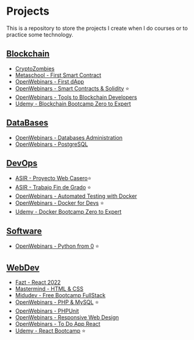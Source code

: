 # Projects

This is a repository to store the projects I create when I do courses or to practice some technology.

## [Blockchain](/Blockchain/)

- [CryptoZombies](/Blockchain/CryptoZombies/)
- [Metaschool - First Smart Contract](/Blockchain/Metaschool%20-%20First%20Smart%20Contract/)
- [OpenWebinars - First dApp](/Blockchain/OpenWebinars%20-%20First%20dApp/)
- [OpenWebinars - Smart Contracts & Solidity](/Blockchain/OpenWebinars%20-%20Smart%20Contracts%20%26%20Solidity/) ⭐
- [OpenWebinars - Tools to Blockchain Developers](/Blockchain/OpenWebinars%20-%20Tools%20to%20Blockchain%20Developers/)
- [Udemy - Blockchain Bootcamp Zero to Expert](/Blockchain/Udemy%20-%20Blockchain%20Bootcamp%20Zero%20to%20Expert/)

## [DataBases](/DataBases/)

- [OpenWebinars - Databases Administration](/DataBases/OpenWebinars%20-%20Databases%20Administration/)
- [OpenWebinars - PostgreSQL](/DataBases/OpenWebinars%20-%20PostgreSQL/)

## [DevOps](/DevOps/)

- [ASIR - Proyecto Web Casero](/DevOps/ASIR%20-%20Proyecto%20Web%20Casero/)⭐
- [ASIR - Trabajo Fin de Grado](/DevOps/ASIR%20-%20Trabajo%20Fin%20de%20Grado/) ⭐
- [OpenWebinars - Automated Testing with Docker](/DevOps/OpenWebinars%20-%20Automated%20Testing%20with%20Docker/)
- [OpenWebinars - Docker for Devs](/DevOps/OpenWebinars%20-%20Docker%20for%20Devs/) ⭐
- [Udemy - Docker Bootcamp Zero to Expert](/DevOps/Udemy%20-%20Docker%20Bootcamp%20Zero%20to%20Expert/)

## [Software](/Software/)

- [OpenWebinars - Python from 0](/Software/OpenWebinars%20-%20Python%20from%200/) ⭐

## [WebDev](/WebDev/)

- [Fazt - React 2022](/WebDev/Fazt%20-%20React%202022/)
- [Mastermind - HTML & CSS](/WebDev/Mastermind%20-%20HTML%20%26%20CSS/)
- [Midudev - Free Bootcamp FullStack](/WebDev/Midudev%20-%20Free%20Bootcamp%20FullStack/)
- [OpenWebinars - PHP & MySQL](/WebDev/OpenWebinars%20-%20PHP%20%26%20MySQL/) ⭐
- [OpenWebinars - PHPUnit](/WebDev/OpenWebinars%20-%20PHPUnit/)
- [OpenWebinars - Responsive Web Design](/WebDev/OpenWebinars%20-%20Responsive%20Web%20Design/)
- [OpenWebinars - To Do App React](/WebDev/OpenWebinars%20-%20To%20Do%20App%20React/)
- [Udemy - React Bootcamp](/WebDev/Udemy%20-%20React%20Bootcamp/) ⭐
